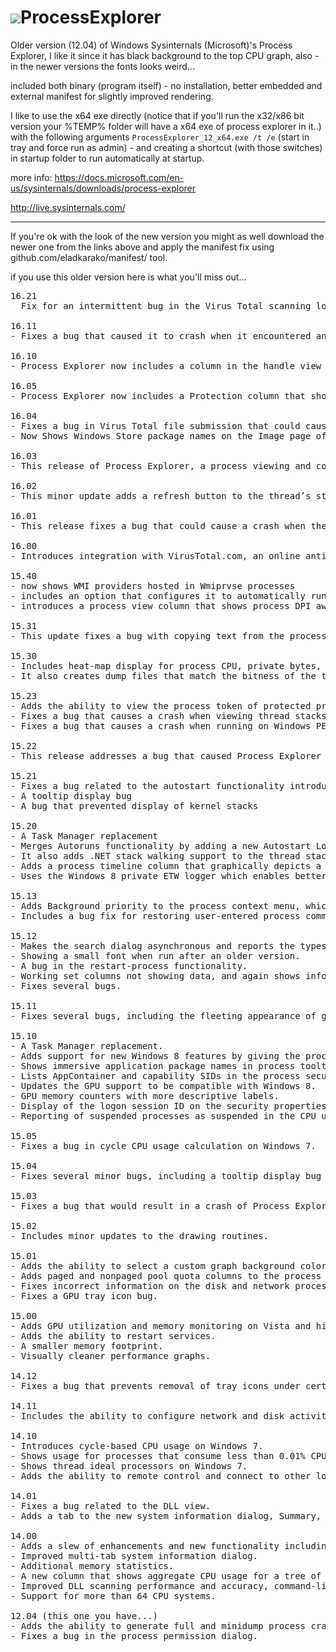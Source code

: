 <h1><img src="resource/icon.png" />ProcessExplorer</h1>
Older version (12.04) of Windows Sysinternals (Microsoft)'s Process Explorer,
I like it since it has black background to the top CPU graph,
also - in the newer versions the fonts looks weird...

included both binary (program itself) - no installation, better embedded and external manifest for slightly improved rendering.

I like to use the x64 exe directly (notice that if you'll run the x32/x86 bit version your %TEMP% folder will have a x64 exe of process explorer in it..) with the following arguments <code>ProcessExplorer_12_x64.exe /t /e</code> (start in tray and force run as admin) - and creating a shortcut (with those switches) in startup folder to run automatically at startup.

more info:
<a href="https://docs.microsoft.com/en-us/sysinternals/downloads/process-explorer">https://docs.microsoft.com/en-us/sysinternals/downloads/process-explorer</a>

<a href="http://live.sysinternals.com/">http://live.sysinternals.com/</a>

<hr/>

If you're ok with the look of the new version you might as well download the newer one from the links above and apply the manifest fix using github.com/eladkarako/manifest/ tool.

if you use this older version here is what you'll miss out...
<pre>
16.21
  Fix for an intermittent bug in the Virus Total scanning logic, and is signed with Win7 RTM-compatible certificate.

16.11
- Fixes a bug that caused it to crash when it encountered an image with a path length longer than a few thousand characters.

16.10
- Process Explorer now includes a column in the handle view that reports the text version of handle access masks, as well as several bug fixes including one that would result in the suspension of .NET threads when viewed via the stack dialog.

16.05
- Process Explorer now includes a Protection column that shows process protection status.

16.04
- Fixes a bug in Virus Total file submission that could cause a crash
- Now Shows Windows Store package names on the Image page of the process properties dialog

16.03
- This release of Process Explorer, a process viewing and control utility, fixes several bugs, including one where moving the mouse over the information graphs could cause it to crash and another that could cause a crash when checking Virus Total results.

16.02
- This minor update adds a refresh button to the thread’s stack dialog and ensures that the Virus Total terms of agreement dialog box remains above the main Process Explorer window.

16.01
- This release fixes a bug that could cause a crash when the VirusTotal column is added to the process view, and another that could cause a crash when verifying digital signatures.

16.00
- Introduces integration with VirusTotal.com, an online antivirus analysis service. When enabled, Process Explorer sends the hashes of images and files shown in the process and DLL views to VirusTotal and if they have been previously scanned, reports how many antivirus engines identified them as possibly malicious. Hyperlinked results take you to VirusTotal.com report pages and you can even submit files for scanning.

15.40
- now shows WMI providers hosted in Wmiprvse processes
- includes an option that configures it to automatically run when you logon
- introduces a process view column that shows process DPI awareness support on Windows 8.1 systems.

15.31
- This update fixes a bug with copying text from the process properties dialog and adds an option to disable the heatmap display in the process view.

15.30
- Includes heat-map display for process CPU, private bytes, working set and GPU columns, sortable security groups in the process properties security page, and tooltip reporting of tasks executing in Windows 8 Taskhostex processes. 
- It also creates dump files that match the bitness of the target process and works around a bug introduced in Windows 8 disk counter reporting.

15.23
- Adds the ability to view the process token of protected processes
- Fixes a bug that causes a crash when viewing thread stacks on Windows XP
- Fixes a bug that causes a crash when running on Windows PE.

15.22
- This release addresses a bug that caused Process Explorer to crash when viewing .NET thread stacks of 64-bit Windows XP and 64-bit Windows Server 2003.

15.21
- Fixes a bug related to the autostart functionality introduced in v15.2
- A tooltip display bug
- A bug that prevented display of kernel stacks

15.20
- A Task Manager replacement
- Merges Autoruns functionality by adding a new Autostart Location column and property to the process and DLL views that indicates where an image is configured to automatically start or load. 
- It also adds .NET stack walking support to the thread stack dialog
- Adds a process timeline column that graphically depicts a process’s lifetime relative other processes
- Uses the Windows 8 private ETW logger which enables better coexistence with other ETW-based tools

15.13
- Adds Background priority to the process context menu, which sets the CPU, memory and I/O priorities of a process to low
- Includes a bug fix for restoring user-entered process comments

15.12
- Makes the search dialog asynchronous and reports the types of found items. 
- Showing a small font when run after an older version.
- A bug in the restart-process functionality.
- Working set columns not showing data, and again shows information about service processes when run from an unprivileged user account.
- Fixes several bugs.

15.11
- Fixes several bugs, including the fleeting appearance of garbage characters in the status bar.

15.10
- A Task Manager replacement.
- Adds support for new Windows 8 features by giving the processes hosting immersive applications a distinct highlight color.
- Shows immersive application package names in process tooltips and as a new process view column.
- Lists AppContainer and capability SIDs in the process security properties.
- Updates the GPU support to be compatible with Windows 8. 
- GPU memory counters with more descriptive labels.
- Display of the logon session ID on the security properties.
- Reporting of suspended processes as suspended in the CPU usage column.

15.05
- Fixes a bug in cycle CPU usage calculation on Windows 7.

15.04
- Fixes several minor bugs, including a tooltip display bug and one that could result in a miscalculation of CPU usage on Windows 7 in the refresh immediately following the termination of a CPU-intensive process.

15.03
- Fixes a bug that would result in a crash of Process Explorer when run with standard user rights and the System Information dialog is opened.

15.02
- Includes minor updates to the drawing routines.

15.01
- Adds the ability to select a custom graph background color.
- Adds paged and nonpaged pool quota columns to the process view.
- Fixes incorrect information on the disk and network process properties dialog on 32-bit Windows.
- Fixes a GPU tray icon bug.

15.00
- Adds GPU utilization and memory monitoring on Vista and higher. 
- Adds the ability to restart services.
- A smaller memory footprint.
- Visually cleaner performance graphs.

14.12
- Fixes a bug that prevents removal of tray icons under certain conditions.

14.11
- Includes the ability to configure network and disk activity icons in the tray.

14.10
- Introduces cycle-based CPU usage on Windows 7.
- Shows usage for processes that consume less than 0.01% CPU.
- Shows thread ideal processors on Windows 7.
- Adds the ability to remote control and connect to other logon sessions.

14.01
- Fixes a bug related to the DLL view.
- Adds a tab to the new system information dialog, Summary, that displays all the performance graphs together.

14.00
- Adds a slew of enhancements and new functionality including network and disk monitoring.
- Improved multi-tab system information dialog.
- Additional memory statistics.
- A new column that shows aggregate CPU usage for a tree of processes.
- Improved DLL scanning performance and accuracy, command-lines in process tree tooltips.
- Support for more than 64 CPU systems.

12.04 (this one you have...)
- Adds the ability to generate full and minidump process crash dump files.
- Fixes a bug in the process permission dialog.
</pre>